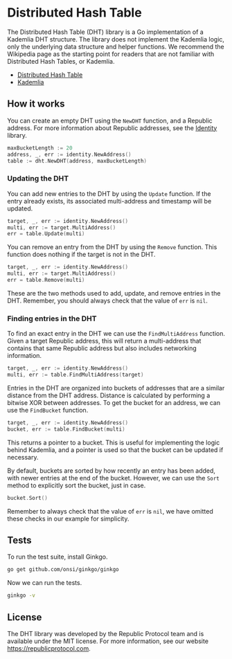 # Distributed Hash Table

The Distributed Hash Table (DHT) library is a Go implementation of a Kademlia DHT structure. The library does not implement the Kademlia logic, only the underlying data structure and helper functions. We recommend the Wikipedia page as the starting point for readers that are not familiar with Distributed Hash Tables, or Kademlia.

* [Distributed Hash Table](https://en.wikipedia.org/wiki/Distributed_hash_table)
* [Kademlia](https://en.wikipedia.org/wiki/Kademlia)

## How it works

You can create an empty DHT using the `NewDHT` function, and a Republic address. For more information about Republic addresses, see the [Identity](https://github.com/republicprotocol/go-identity) library.

```go
maxBucketLength := 20
address, _, err := identity.NewAddress()
table := dht.NewDHT(address, maxBucketLength)
```

### Updating the DHT

You can add new entries to the DHT by using the `Update` function. If the entry already exists, its associated multi-address and timestamp will be updated.

```go
target, _, err := identity.NewAddress()
multi, err := target.MultiAddress()
err = table.Update(multi)
```

You can remove an entry from the DHT by using the `Remove` function. This function does nothing if the target is not in the DHT.

```go
target, _, err := identity.NewAddress()
multi, err := target.MultiAddress()
err = table.Remove(multi)
```

These are the two methods used to add, update, and remove entries in the DHT. Remember, you should always check that the value of `err` is `nil`.

### Finding entries in the DHT

To find an exact entry in the DHT we can use the `FindMultiAddress` function. Given a target Republic address, this will return a multi-address that contains that same Republic address but also includes networking information.

```go
target, _, err := identity.NewAddress()
multi, err := table.FindMultiAddress(target)
```

Entries in the DHT are organized into buckets of addresses that are a similar distance from the DHT address. Distance is calculated by performing a bitwise XOR between addresses. To get the bucket for an address, we can use the `FindBucket` function.

```go
target, _, err := identity.NewAddress()
bucket, err := table.FindBucket(multi)
```

This returns a pointer to a bucket. This is useful for implementing the logic behind Kademlia, and a pointer is used so that the bucket can be updated if necessary.

By default, buckets are sorted by how recently an entry has been added, with newer entries at the end of the bucket. However, we can use the `Sort` method to explicitly sort the bucket, just in case.

```go
bucket.Sort()
```

Remember to always check that the value of `err` is `nil`, we have omitted these checks in our example for simplicity.

## Tests

To run the test suite, install Ginkgo.

```sh
go get github.com/onsi/ginkgo/ginkgo
```

Now we can run the tests.

```sh
ginkgo -v
```

## License

The DHT library was developed by the Republic Protocol team and is available under the MIT license. For more information, see our website https://republicprotocol.com.